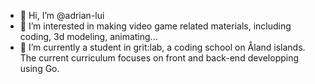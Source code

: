 - 👋 Hi, I’m @adrian-lui
- 👀 I’m interested in making video game related materials, including coding, 3d modeling, animating...
- 🌱 I’m currently a student in grit:lab, a coding school on Åland islands. The current curriculum focuses on front and back-end developping using Go.
